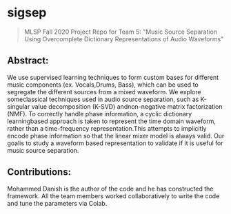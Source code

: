 # sigsep
>  MLSP Fall 2020 Project Repo for Team 5: "Music Source Separation Using Overcomplete Dictionary Representations of Audio Waveforms"

## Abstract:
We use supervised learning techniques to form custom bases for different music components (ex.  Vocals,Drums, Bass), which can be used to segregate the different sources from a mixed waveform. We explore someclassical techniques used in audio source separation, such as K-singular value decomposition (K-SVD) andnon-negative matrix factorization (NMF). To correctly handle phase information, a cyclic dictionary learningbased approach is taken to represent the time domain waveform, rather than a time-frequency representation.This attempts to implicitly encode phase information so that the linear mixer model is always valid. Our goalis to study a waveform based representation to validate if it is useful for music source separation.

## Contributions:
Mohammed Danish is the author of the code and he has constructed the framework. All the team members worked collaboratively to write the code and tune the parameters via Colab.
